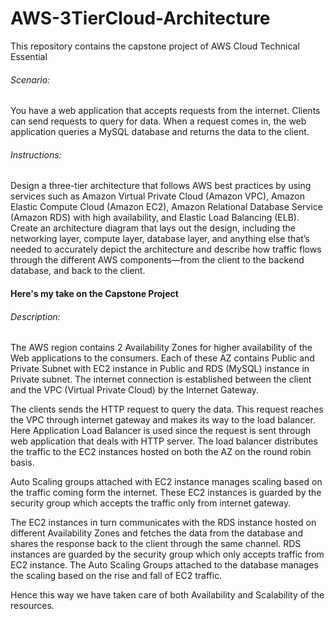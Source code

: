 # AWS-3TierCloud-Architecture
This repository contains the capstone project of AWS Cloud Technical Essential

###### Scenario: 
You have a web application that accepts requests from the internet. Clients can send requests to query for data. When a request comes in, the web application queries a MySQL database and returns the data to the client.

###### Instructions: 
Design a three-tier architecture that follows AWS best practices by using services such as Amazon Virtual Private Cloud (Amazon VPC), Amazon Elastic Compute Cloud (Amazon EC2), Amazon Relational Database Service (Amazon RDS) with high availability, and Elastic Load Balancing (ELB). Create an architecture diagram that lays out the design, including the networking layer, compute layer, database layer, and anything else that’s needed to accurately depict the architecture and describe how traffic flows through the different AWS components—from the client to the backend database, and back to the client. 

#### Here's my take on the Capstone Project

###### Description:
The AWS region contains 2 Availability Zones for higher availability of the Web applications to the consumers. Each of these AZ contains Public and Private Subnet with EC2 instance in Public and RDS (MySQL) instance in Private subnet. The internet connection is established between the client and the VPC (Virtual Private Cloud) by the Internet Gateway. 

The clients sends the HTTP request to query the data. This request reaches the VPC through internet gateway and makes its way to the load balancer. Here Application Load Balancer is used since the request is sent through web application that deals with HTTP server. The load balancer distributes the traffic to the EC2 instances hosted on both the AZ on the round robin basis.

Auto Scaling groups attached with EC2 instance manages scaling based on the traffic coming form the internet. These EC2 instances is guarded by the security group which accepts the traffic only from internet gateway. 

The EC2 instances in turn communicates with the RDS instance hosted on different Availability Zones and fetches the data from the database and shares the response back to the client through the same channel. RDS instances are guarded by the security group which only accepts traffic from EC2 instance. The Auto Scaling Groups attached to the database manages the scaling based on the rise and fall of EC2 traffic. 

Hence this way we have taken care of both Availability and Scalability of the resources.

